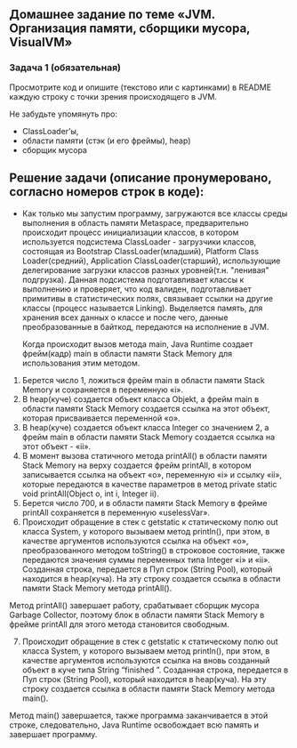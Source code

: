 ## Домашнее задание по теме «JVM. Организация памяти, сборщики мусора, VisualVM»

### Задача 1 (обязательная)
Просмотрите код и опишите (текстово или с картинками) в README каждую строку с точки зрения происходящего в JVM.

Не забудьте упомянуть про:

- ClassLoader’ы,
- области памяти (стэк (и его фреймы), heap)
- сборщик мусора

## Решение задачи (описание пронумеровано, согласно номеров строк в коде):
- Как только мы запустим программу, загружаются все классы среды выполнения в область памяти Metaspace, предварительно происходит процесс инициализации классов,  в котором используется подсистема ClassLoader - загрузчики классов, состоящая из Bootstrap ClassLoader(младший), Platform Class Loader(средний), Application ClassLoader(старший), использующие делегирование загрузки классов разных уровней(т.н. "ленивая" подгрузка). Данная подсистема подготавливает классы к выполнению и проверяет, что код валиден, подготавливает примитивы в статистических полях, связывает ссылки на другие классы  (процесс называется Linking). Выделяется память, для хранения всех данных о классе и после чего, данные преобразованные в байткод, передаются на исполнение в JVM.

    Когда происходит вызов метода main, Java Runtime создает фрейм(кадр) main  в области памяти Stack Memory для использования этим методом.
1.	Берется число 1, ложиться фрейм main в области памяти Stack Memory и сохраняется в переменную «i».
2.	В heap(куче) создается объект класса Objekt, а фрейм main в области памяти Stack Memory создается ссылка на этот объект, которая присваивается переменной «о».
3.	В heap(куче) создается объект класса Integer со значением 2, а фрейм main в области памяти Stack Memory создается ссылка на этот объект - «ii».
4.	В момент вызова статичного метода printAll() в области памяти Stack Memory на верху создается фрейм printAll, в котором записывается ссылка на объект «о», переменную «i» и ссылку «ii», которые передаются в качестве параметров в метод private static void printAll(Object o, int i, Integer ii).
5.	Берется число 700, и в области памяти Stack Memory в фрейме printAll сохраняется в переменную «uselessVar».
6.	Происходит обращение в стек с getstatic к статическому полю out класса System, у которого вызываем метод println(), при этом, в качестве аргументов используются ссылка на объект «о», преобразованного методом toString() в строковое состояние, также передаются значения суммы переменных типа Integer «i» и «ii». Созданная строка, передается в Пул строк (String Pool), который находится в heap(куча). На эту строку создается ссылка в области памяти Stack Memory метода printAll().

Метод printAll() завершает работу, срабатывает сборщик мусора Garbage Collector, поэтому блок в области памяти Stack Memory в фрейме printAll для этого метода становится свободным.

7.	Происходит обращение в стек с getstatic к статическому полю out класса System, у которого вызываем метод println(), при этом, в качестве аргументов используются ссылка на вновь созданный  объект в куче типа String “finished ”. Созданная строка, передается в Пул строк (String Pool), который находится в heap(куча). На эту строку создается ссылка в области памяти Stack Memory метода main().

Метод main() завершается, также программа заканчивается в этой строке, следовательно, Java Runtime освобождает всю память и завершает программу.

